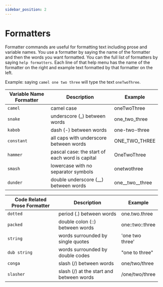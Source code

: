 ```yaml
---
sidebar_position: 2
---
```


# Formatters

Formatter commands are useful for formatting text including prose and variable names. You use a formatter by saying the name of the formatter and then the words you want formatted. You can the full list of formatters by saying `help formatters`. Each line of that help menu has the name of the formatter on the right and example text formatted by that formatter on the left.

Example: saying `camel one two three` will type the text `oneTwoThree`.

| Variable Name Formatter | Description                                    | Example             |
| ----------------------- | ---------------------------------------------- | ------------------- |
| `camel`                 | camel case                                     | oneTwoThree         |
| `snake`                 | underscore (\_) between words                  | one_two_three       |
| `kabob`                 | dash (-) between words                         | one-two-three       |
| `constant`              | all caps with underscore between words         | ONE_TWO_THREE       |
| `hammer`                | pascal case: the start of each word is capital | OneTwoThree         |
| `smash`                 | lowercase with no separator symbols            | onetwothree         |
| `dunder`                | double underscore (\_\_) between words         | one\_\_two\_\_three |

| Code Related Prose Formatter | Description                              | Example          |
| ---------------------------- | ---------------------------------------- | ---------------- |
| `dotted`                     | period (.) between words                 | one.two.three    |
| `packed`                     | double colon (::) between words          | one:\:two::three |
| `string`                     | words surrounded by single quotes        | 'one two three'  |
| `dub string`                 | words surrounded by double codes         | "one to three"   |
| `conga`                      | slash (/) between words                  | one/two/three    |
| `slasher`                    | slash (/) at the start and between words | /one/two/three   |

